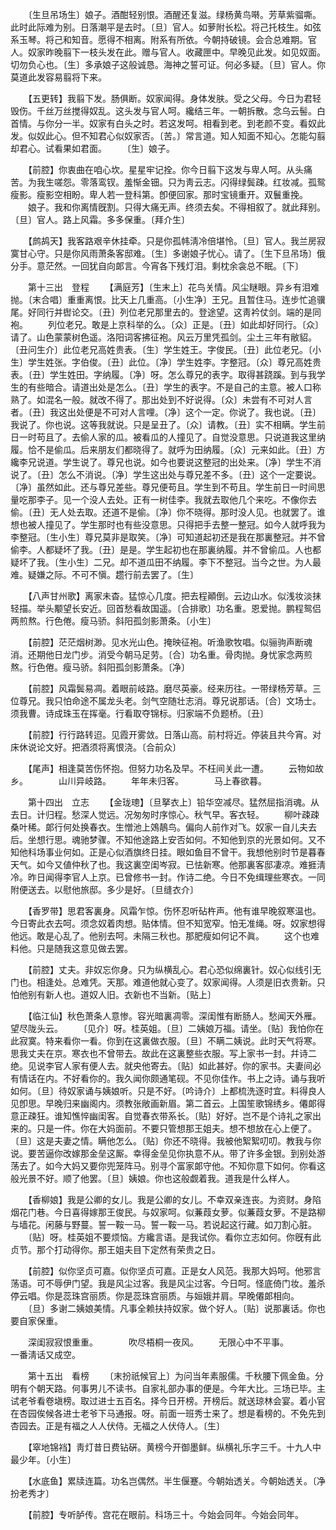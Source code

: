 <!-- { "loadSidebar": true } -->
　　〔生旦吊场生〕娘子。酒酣轻别恨。酒醒还复滋。绿杨黄鸟啭。芳草紫骝嘶。此时此际难为别。日落潮平是去时。〔旦〕官人。如萝附长松。将己托枝生。如弦系玉琴。将己和知音。愿得不相离。附系有所依。今朝持破镜。会合总难期。官人。奴家昨晚翦下一枝头发在此。赠与官人。收藏匣中。早晚见此发。如见奴面。切勿负心也。〔生〕多承娘子这般诚恳。海神之誓可证。何必多疑。〔旦〕官人。你莫道此发容易翦将下来。 

　　【五更转】我翦下发。肠俱断。奴家闻得。身体发肤。受之父母。今日为君轻毁伤。千丝万丝搅得奴乱。这头发与官人呵。纔结三年。一朝拆散。念乌云髻。白首情。与你分一半。奴家有白头之时。若这发呵。相看到老。到老颜不变。看奴此发。似奴此心。但不知君心似奴家否。〔苦。〕常言道。知人知面不知心。怎能勾翦却君心。试看果如君面。 
　　〔生〕娘子。 

　　【前腔】你衷曲在咱心坎。星星牢记拴。你今日翦下这发与卑人呵。从头痛苦。为我生嗟怨。零落鸾钗。羞惭金钿。只为靑云志。闪得绿鬓疎。红妆减。孤鸳瘦影。瘦影空相盼。卑人若一登科第。卽便回家。那时宝镜重开。双鬟重挽。 
　　娘子。我和你离情旣割。只得大痛无声。终须去矣。不得相叙了。就此拜别。〔旦〕官人。路上风霜。多多保重。〔拜介生〕 

　　【鹧鸪天】我客路艰辛休挂牵。只是你孤帏淸冷倍堪怜。〔旦〕官人。我兰房寂寞甘心守。只是你风雨萧条客邸难。〔生〕多谢娘子忧心。请了。〔生下旦吊场〕俄分手。意茫然。一回犹自向郞言。今宵各下残灯泪。剩枕余衾总不眠。〔下〕 


　　第十三出　登程 
　　【满庭芳】〔生末上〕花鸟关情。风尘瞇眼。异乡有泪难抛。〔末合唱〕重重离恨。比天上几重高。〔小生净〕王兄。且暂住马。连步忙追骥尾。好同行并辔论交。〔丑〕列位老兄那里去的。登途望。这靑衿仗剑。端的是同袍。 
　　列位老兄。敢是上京科举的么。〔众〕正是。〔丑〕如此却好同行。〔众〕请了。山色蒙蒙树色遥。洛阳词客拂征袍。风云万里凭孤剑。尘土三年有敝貂。〔丑问生介〕此位老兄高姓贵表。〔生〕学生姓王。字俊民。〔丑〕此位老兄。〔小生〕学生姓张。字伯俊。〔丑〕此位。〔净〕学生姓李。字整冠。〔众〕尊兄高姓贵表。〔丑〕学生姓田。字纳履。〔净〕呀。怎么尊兄的表字。取得甚跷蹊。到与我学生的有些暗合。请道出处是怎么。〔丑〕学生的表字。不是自己的主意。被人口称熟了。如混名一般。就改不得了。那出处到不好说得。〔众〕未尝有不可对人言者。〔丑〕我这出处便是不可对人言哩。〔净〕这个一定。你说了。我也说。〔丑〕我说了。你也说。这等我就说。只是呈丑了。〔众〕请教。〔丑〕实不相瞒。学生前日一时苟且了。去偷人家的瓜。被看瓜的人撞见了。自觉没意思。只说道我这里纳履。恰不是偷瓜。后来朋友们都晓得了。就呼为田纳履。〔众〕元来如此。〔丑〕方纔李兄说道。学生说了。尊兄也说。如今也要说这整冠的出处来。〔净〕学生不消说了。〔丑〕怎么不消说。〔净〕学生这出处与尊兄差不多。〔丑〕这个一定要说。〔净〕虽然如此。还与尊兄差些。尊兄便苟且。学生到不苟且。学生前日一时间思量吃那李子。见一个没人去处。正有一树佳李。我就去取他几个来吃。不像你去偷。〔丑〕无人处去取。还道不是偷。〔净〕你不晓得。那时没人见。也就罢了。谁想也被人撞见了。学生那时也有些没意思。只得把手去整一整冠。如今人就呼我为李整冠。〔生小生〕尊兄莫非是取笑。〔净〕可知道起初还是我在那裏整冠。并不曾偷李。人都疑坏了我。〔丑〕是是。学生起初也在那裏纳履。并不曾偷瓜。人也都疑坏了我。〔生小生〕二兄。却不道瓜田不纳履。李下不整冠。当今之世。为人最难。疑嫌之际。不可不愼。趱行前去罢了。〔生〕 

　　【八声甘州歌】离家未杳。猛惊心几度。把去程顚倒。云边山水。似浅妆淡抹轻描。举头颙望长安近。回首愁看故国遥。〔合排歌〕功名重。恩爱抛。鹏程鸳侣两煎熬。行色倦。瘦马骄。斜阳孤剑影萧条。〔小生〕 

　　【前腔】茫茫烟树渺。见水光山色。掩映征袍。听渔歌牧唱。似骊驹声断魂消。还期他日龙门步。消受今朝马足劳。〔合〕功名重。骨肉抛。身忧家念两煎熬。行色倦。瘦马骄。斜阳孤剑影萧条。〔净〕 

　　【前腔】风霜鬓易凋。着眼前岐路。磨尽英豪。经来历往。一带绿杨芳草。三位尊兄。我只怕命途不属龙头老。剑气空随壮志消。尊兄说那话。〔合〕文场士。须我曹。诗成珠玉在挥毫。行看取夺锦标。归家端不负题桥。〔丑〕 

　　【前腔】行行路转迢。见霞开雾敛。日落山高。前村将近。停装且共今宵。对床休说论文好。把酒须将离恨浇。〔合前众〕 

　　【尾声】相逢莫苦伤怀抱。但努力功名及早。不枉间关此一遭。 
　　云物如故乡。　　　　山川异岐路。 
　　年年未归客。　　　　马上春欲暮。 

　　第十四出　立志 
　　【金珑璁】〔旦拏衣上〕铅华空减尽。猛然屈指消魂。从去日。计归程。愁深人觉远。况匆匆时序惊心。秋气早。客衣轻。 
　　柳叶疎疎桑叶稀。郞行何处换春衣。生憎池上鵁鶄鸟。偏向人前作对飞。奴家一自儿夫去后。坐想行思。魂驰梦骤。不知他途路上安否如何。不知他到京的光景如何。又不知他科场事业何如。正是心似酒旗终日挂。眼如鱼目不曾干。我想他别时节是暮春天气。如今又値仲秋了也。我这裏空闺岑寂。已怯新寒。他那裏客邸凄凉。难捱淸冷。昨日闻得李官人上京。已曾修书一封。作诗二绝。今日不免缉理些寒衣。一同附便送去。以慰他旅邸。多少是好。〔旦缝衣介〕 

　　【香罗带】思君客裏身。风霜乍惊。伤怀忍听砧杵声。他有谁早晚叙寒温也。今日寄此衣去呵。须念奴着肉想。贴体情。但不知宽窄。怕无准绳。呀。奴家想得他远。敢是心乱了。他别去呵。未隔三秋也。那肥瘦如何记不眞。 
　　这个也难料他。只是随我这意见做去罢。 

　　【前腔】丈夫。非奴忘你身。只为纵横乱心。君心恐似绵裏针。奴心似线引无门也。相逢处。总难凭。天那。难道他就心变了。奴家闻得。人须是旧衣贵新。只怕他别有新人也。道奴人旧。衣新也不当新。〔贴上〕 

　　【临江仙】秋色萧条人意惨。容光暗裏凋零。深闺惟有断肠人。愁闻天外雁。望尽陇头云。 
　　〔见介〕呀。桂英姐。〔旦〕二姨娘万福。请坐。〔贴〕我怕你在此寂寞。特来看你一看。你到在这裏做衣服。〔旦〕不瞒二姨说。此时天气将寒。思我丈夫在京。寒衣也不曾带去。故此在这裏整些衣服。写上家书一封。幷诗二绝。见说李官人家有便人去。就央他寄去。〔贴〕如此甚好。你的家书。夫妻间必有情话在内。不好看你的。我久闻你颇通笔砚。不见你佳作。书上之诗。诵与我听如何。〔旦〕待奴家诵与姨娘听。只是不好。〔吟诗介〕上都梳洗逐时宜。料得良人见卽思。早晚归来幽阁内。须教张敞画新眉。第二首云。上国笙歌锦绣乡。僊郞得意正疎狂。谁知憔悴幽闺客。自觉春衣带系长。〔贴〕好好。岂不是个诗礼之家出来的。只是一件。你在大妈面前。不要只管想那王姐夫。想不想放在心上便了。〔旦〕这是夫妻之情。瞒他怎么。〔贴〕你还不晓得。我被他絮絮叨叨。教我与你说。要苦逼你改嫁那金垒这厮。幸得金垒见你执意不从。带了许多金银。到别处游荡去了。如今大妈又要你兜笼阵马。别寻个富家郞守他。不知你意下如何。你看这般光景不好。顺了他罢。〔旦〕姨娘。你也这般觑着我。道我是什么样人。 

　　【香柳娘】我是公卿的女儿。我是公卿的女儿。不幸双亲连丧。为资财。身陷烟花门巷。今日喜得嫁那王俊民。与奴家呵。似蒹葭女萝。似蒹葭女萝。不是路柳与墙花。闲藤与野蔓。誓一鞍一马。誓一鞍一马。若说起这行藏。如刀割心脏。 
　　〔贴〕呀。桂英姐不要烦恼。方纔言语。是我试你。看你立志如何。你旣有此贞节。那个打动得你。那王姐夫目下定然有荣贵之日。 

　　【前腔】似你坚贞可嘉。似你坚贞可嘉。正是女人风范。我那大妈呵。他邪言荡语。可不辱伊门望。我是风尘过客。我是风尘过客。今日呵。怪底倚门妆。羞杀停云唱。你是蕊珠宫丽质。你是蕊珠宫丽质。与姮娥并肩。早晚僊郞相向。 
　　〔旦〕多谢二姨娘美情。凡事全赖扶持奴家。做个好人。〔贴〕说那裏话。你也要自家保重。 

　　深闺寂寂恨重重。　　　　吹尽梧桐一夜风。 
　　无限心中不平事。　　　　一番淸话又成空。 

　　第十五出　看榜 
　　〔末扮祇候官上〕为问当年素服儒。千秋腰下佩金鱼。分明有个朝天路。何事男儿不读书。自家礼部办事的便是。今年大比。三场已毕。主试老爷看卷塡榜。取过进士五百名。择今日开榜。开榜后。就送琼林会宴。着小官在杏园俟候各进士老爷下马通报。呀。前面一班秀士来了。想是看榜的。不免先到杏园去。正是有福之人人伏侍。无福之人伏侍人。〔生〕 

　　【窣地锦裆】靑灯昔日费钻硏。黄榜今开御墨鲜。纵横礼乐字三千。十九人中最少年。〔小生〕 

　　【水底鱼】累牍连篇。功名岂偶然。半生偃蹇。今朝始透关。今朝始透关。〔净扮老秀才〕 

　　【前腔】专听胪传。宫花在眼前。科场三十。今始会同年。今始会同年。 
